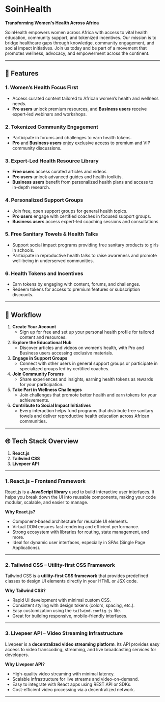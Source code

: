 # SoinHealth  
**Transforming Women's Health Across Africa**  

SoinHealth empowers women across Africa with access to vital health education, community support, and tokenized incentives. Our mission is to bridge healthcare gaps through knowledge, community engagement, and social impact initiatives. Join us today and be part of a movement that promotes wellness, advocacy, and empowerment across the continent.  

---

## 🌟 Features  
### 1. **Women’s Health Focus First**  
- Access curated content tailored to African women’s health and wellness needs.  
- **Pro users** unlock premium resources, and **Business users** receive expert-led webinars and workshops.
### 2. **Tokenized Community Engagement**  
- Participate in forums and challenges to earn health tokens.  
- **Pro** and **Business users** enjoy exclusive access to premium and VIP community discussions. 
### 3. **Expert-Led Health Resource Library**  
- **Free users** access curated articles and videos.  
- **Pro users** unlock advanced guides and health toolkits.  
- **Business users** benefit from personalized health plans and access to in-depth research.
### 4. **Personalized Support Groups**  
- Join free, open support groups for general health topics.  
- **Pro users** engage with certified coaches in focused support groups.  
- **Business users** access expert-led coaching sessions and consultations.
### 5. **Free Sanitary Towels & Health Talks**  
- Support social impact programs providing free sanitary products to girls in schools.  
- Participate in reproductive health talks to raise awareness and promote well-being in underserved communities.
### 6. **Health Tokens and Incentives**  
- Earn tokens by engaging with content, forums, and challenges.  
- Redeem tokens for access to premium features or subscription discounts.

---
## 🔄 Workflow  
1. **Create Your Account**  
   - Sign up for free and set up your personal health profile for tailored content and resources. 
2. **Explore the Educational Hub**  
   - Discover articles and videos on women’s health, with Pro and Business users accessing exclusive materials.
3. **Engage in Support Groups**  
   - Connect with other users in general support groups or participate in specialized groups led by certified coaches.
4. **Join Community Forums**  
   - Share experiences and insights, earning health tokens as rewards for your participation.
5. **Take Part in Wellness Challenges**  
   - Join challenges that promote better health and earn tokens for your achievements.
6. **Contribute to Social Impact Initiatives**  
   - Every interaction helps fund programs that distribute free sanitary towels and deliver reproductive health education across African communities.  

---

## 🌐 Tech Stack Overview

1. **React.js**  
2. **Tailwind CSS**  
3. **Livepeer API**

---
### 1. React.js – Frontend Framework  
React.js is a **JavaScript library** used to build interactive user interfaces. It helps you break down the UI into reusable components, making your code modular, scalable, and easier to manage.  

**Why React.js?**  
- Component-based architecture for reusable UI elements.  
- Virtual DOM ensures fast rendering and efficient performance.  
- Strong ecosystem with libraries for routing, state management, and more.  
- Ideal for dynamic user interfaces, especially in SPAs (Single Page Applications).

---
### 2. Tailwind CSS – Utility-first CSS Framework  
Tailwind CSS is a **utility-first CSS framework** that provides predefined classes to design UI elements directly in your HTML or JSX code.  

**Why Tailwind CSS?**  
- Rapid UI development with minimal custom CSS.  
- Consistent styling with design tokens (colors, spacing, etc.).  
- Easy customization using the `tailwind.config.js` file.  
- Great for building responsive, mobile-friendly interfaces.

---
### 3. Livepeer API – Video Streaming Infrastructure  
Livepeer is a **decentralized video streaming platform**. Its API provides easy access to video transcoding, streaming, and live broadcasting services for developers.  

**Why Livepeer API?**  
- High-quality video streaming with minimal latency.  
- Scalable infrastructure for live streams and video-on-demand.  
- Easy to integrate with React apps using REST API or SDKs.  
- Cost-efficient video processing via a decentralized network.

---


